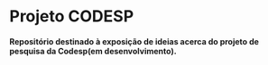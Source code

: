 # Projeto CODESP

#### Repositório destinado à exposição de ideias acerca do projeto de pesquisa da Codesp(em desenvolvimento).
